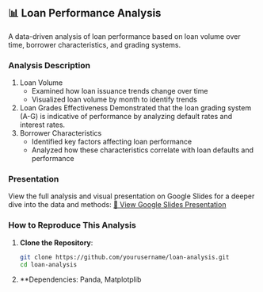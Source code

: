 ## 📊 Loan Performance Analysis 
A data-driven analysis of loan performance based on loan volume over time, borrower characteristics, and grading systems.

### Analysis Description

1. Loan Volume
   - Examined how loan issuance trends change over time
   - Visualized loan volume by month to identify trends
2. Loan Grades Effectiveness
   Demonstrated that the loan grading system (A-G) is indicative of performance by analyzing default rates and interest rates.
3. Borrower Characteristics
   - Identified key factors affecting loan performance
   - Analyzed how these characteristics correlate with loan defaults and performance

### Presentation
View the full analysis and visual presentation on Google Slides for a deeper dive into the data and methods:
[🔗 View Google Slides Presentation](https://docs.google.com/presentation/d/your-presentation-id)

### How to Reproduce This Analysis
1. **Clone the Repository**:
   ```bash
   git clone https://github.com/yourusername/loan-analysis.git
   cd loan-analysis
   ```
2. **Dependencies:
   Panda, Matplotplib
